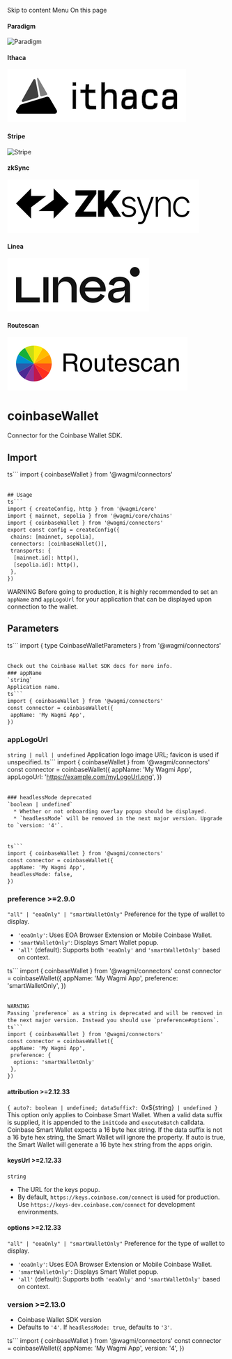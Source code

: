 Skip to content 
Menu
On this page
#### Paradigm
![Paradigm](https://raw.githubusercontent.com/wevm/.github/main/content/sponsors/paradigm-light.svg)
#### Ithaca
![Ithaca](https://raw.githubusercontent.com/wevm/.github/main/content/sponsors/ithaca-light.svg)
#### Stripe
![Stripe](https://raw.githubusercontent.com/wevm/.github/main/content/sponsors/stripe-light.svg)
#### zkSync
![zkSync](https://raw.githubusercontent.com/wevm/.github/main/content/sponsors/zksync-light.svg)
#### Linea
![Linea](https://raw.githubusercontent.com/wevm/.github/main/content/sponsors/linea-light.svg)
#### Routescan
![Routescan](https://raw.githubusercontent.com/wevm/.github/main/content/sponsors/routescan-light.svg)
# coinbaseWallet ​
Connector for the Coinbase Wallet SDK.
## Import ​
ts```
import { coinbaseWallet } from '@wagmi/connectors'
```

## Usage ​
ts```
import { createConfig, http } from '@wagmi/core'
import { mainnet, sepolia } from '@wagmi/core/chains'
import { coinbaseWallet } from '@wagmi/connectors'
export const config = createConfig({
 chains: [mainnet, sepolia],
 connectors: [coinbaseWallet()], 
 transports: {
  [mainnet.id]: http(),
  [sepolia.id]: http(),
 },
})
```

WARNING
Before going to production, it is highly recommended to set an `appName` and `appLogoUrl` for your application that can be displayed upon connection to the wallet.
## Parameters ​
ts```
import { type CoinbaseWalletParameters } from '@wagmi/connectors'
```

Check out the Coinbase Wallet SDK docs for more info.
### appName ​
`string`
Application name.
ts```
import { coinbaseWallet } from '@wagmi/connectors'
const connector = coinbaseWallet({
 appName: 'My Wagmi App', 
})
```

### appLogoUrl ​
`string | null | undefined`
Application logo image URL; favicon is used if unspecified.
ts```
import { coinbaseWallet } from '@wagmi/connectors'
const connector = coinbaseWallet({
 appName: 'My Wagmi App',
 appLogoUrl: 'https://example.com/myLogoUrl.png', 
})
```

### headlessMode deprecated ​
`boolean | undefined`
  * Whether or not onboarding overlay popup should be displayed.
  * `headlessMode` will be removed in the next major version. Upgrade to `version: '4'`.


ts```
import { coinbaseWallet } from '@wagmi/connectors'
const connector = coinbaseWallet({
 appName: 'My Wagmi App',
 headlessMode: false, 
})
```

### preference >=2.9.0 ​
`"all" | "eoaOnly" | "smartWalletOnly"`
Preference for the type of wallet to display.
  * `'eoaOnly'`: Uses EOA Browser Extension or Mobile Coinbase Wallet.
  * `'smartWalletOnly'`: Displays Smart Wallet popup.
  * `'all'` (default): Supports both `'eoaOnly'` and `'smartWalletOnly'` based on context.


ts```
import { coinbaseWallet } from '@wagmi/connectors'
const connector = coinbaseWallet({
 appName: 'My Wagmi App',
 preference: 'smartWalletOnly', 
})
```

WARNING
Passing `preference` as a string is deprecated and will be removed in the next major version. Instead you should use `preference#options`.
ts```
import { coinbaseWallet } from '@wagmi/connectors'
const connector = coinbaseWallet({
 appName: 'My Wagmi App',
 preference: { 
  options: 'smartWalletOnly'
 }, 
})
```

#### attribution >=2.12.33 ​
`{ auto?: boolean | undefined; dataSuffix?: `0x${string}` | undefined }`
This option only applies to Coinbase Smart Wallet. When a valid data suffix is supplied, it is appended to the `initCode` and `executeBatch` calldata. Coinbase Smart Wallet expects a 16 byte hex string. If the data suffix is not a 16 byte hex string, the Smart Wallet will ignore the property. If auto is true, the Smart Wallet will generate a 16 byte hex string from the apps origin.
#### keysUrl >=2.12.33 ​
`string`
  * The URL for the keys popup.
  * By default, `https://keys.coinbase.com/connect` is used for production. Use `https://keys-dev.coinbase.com/connect` for development environments.


#### options >=2.12.33 ​
`"all" | "eoaOnly" | "smartWalletOnly"`
Preference for the type of wallet to display.
  * `'eoaOnly'`: Uses EOA Browser Extension or Mobile Coinbase Wallet.
  * `'smartWalletOnly'`: Displays Smart Wallet popup.
  * `'all'` (default): Supports both `'eoaOnly'` and `'smartWalletOnly'` based on context.


### version >=2.13.0 ​
  * Coinbase Wallet SDK version
  * Defaults to `'4'`. If `headlessMode: true`, defaults to `'3'`.


ts```
import { coinbaseWallet } from '@wagmi/connectors'
const connector = coinbaseWallet({
 appName: 'My Wagmi App',
 version: '4', 
})
```

